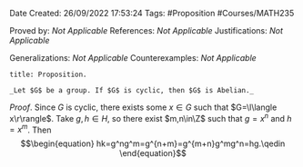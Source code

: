 <div class="topSpace"></div>

Date Created: 26/09/2022 17:53:24
Tags: #Proposition #Courses/MATH235

Proved by: _Not Applicable_
References: _Not Applicable_
Justifications: _Not Applicable_

Generalizations: _Not Applicable_
Counterexamples: _Not Applicable_

``` ad-Proposition
title: Proposition.

_Let $G$ be a group. If $G$ is cyclic, then $G$ is Abelian._

```

_Proof_. Since $G$ is cyclic, there exists some $x\in G$ such that $G=\l\langle x\r\rangle$. Take $g,h\in H$, so there exist $m,n\in\Z$ such that $g=x^n$ and $h=x^m$. Then
$$\begin{equation}
    hk=g^ng^m=g^{n+m}=g^{m+n}g^mg^n=hg.\qedin
\end{equation}$$
